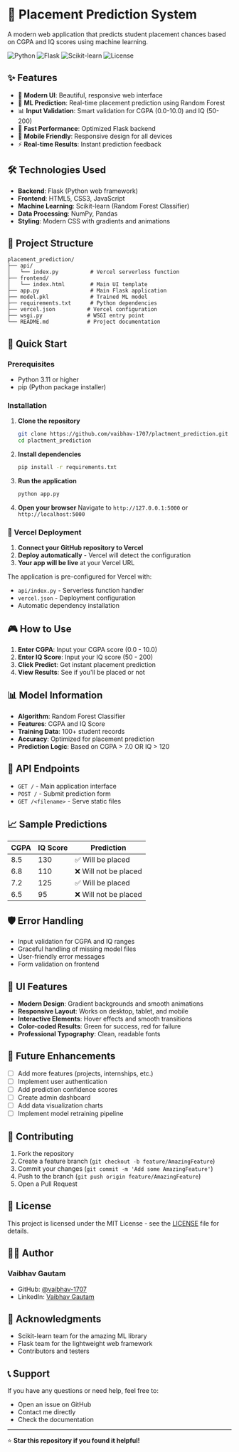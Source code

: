 # 🎯 Placement Prediction System

A modern web application that predicts student placement chances based on CGPA and IQ scores using machine learning.

![Python](https://img.shields.io/badge/Python-3.11+-blue.svg)
![Flask](https://img.shields.io/badge/Flask-2.3.3-green.svg)
![Scikit-learn](https://img.shields.io/badge/Scikit--learn-1.3.0-orange.svg)
![License](https://img.shields.io/badge/License-MIT-yellow.svg)

## ✨ Features

- 🎨 **Modern UI**: Beautiful, responsive web interface
- 🤖 **ML Prediction**: Real-time placement prediction using Random Forest
- 📊 **Input Validation**: Smart validation for CGPA (0.0-10.0) and IQ (50-200)
- 🚀 **Fast Performance**: Optimized Flask backend
- 📱 **Mobile Friendly**: Responsive design for all devices
- ⚡ **Real-time Results**: Instant prediction feedback

## 🛠️ Technologies Used

- **Backend**: Flask (Python web framework)
- **Frontend**: HTML5, CSS3, JavaScript
- **Machine Learning**: Scikit-learn (Random Forest Classifier)
- **Data Processing**: NumPy, Pandas
- **Styling**: Modern CSS with gradients and animations

## 📁 Project Structure

```text
placement_prediction/
├── api/
│   └── index.py          # Vercel serverless function
├── frontend/
│   └── index.html        # Main UI template
├── app.py                # Main Flask application
├── model.pkl             # Trained ML model
├── requirements.txt      # Python dependencies
├── vercel.json          # Vercel configuration
├── wsgi.py              # WSGI entry point
└── README.md            # Project documentation
```

## 🚀 Quick Start

### Prerequisites

- Python 3.11 or higher
- pip (Python package installer)

### Installation

1. **Clone the repository**

   ```bash
   git clone https://github.com/vaibhav-1707/plactment_prediction.git
   cd plactment_prediction
   ```

2. **Install dependencies**

   ```bash
   pip install -r requirements.txt
   ```

3. **Run the application**

   ```bash
   python app.py
   ```

4. **Open your browser**
   Navigate to `http://127.0.0.1:5000` or `http://localhost:5000`

### 🚀 Vercel Deployment

1. **Connect your GitHub repository to Vercel**
2. **Deploy automatically** - Vercel will detect the configuration
3. **Your app will be live** at your Vercel URL

The application is pre-configured for Vercel with:

- `api/index.py` - Serverless function handler
- `vercel.json` - Deployment configuration
- Automatic dependency installation

## 🎮 How to Use

1. **Enter CGPA**: Input your CGPA score (0.0 - 10.0)
2. **Enter IQ Score**: Input your IQ score (50 - 200)
3. **Click Predict**: Get instant placement prediction
4. **View Results**: See if you'll be placed or not

## 📊 Model Information

- **Algorithm**: Random Forest Classifier
- **Features**: CGPA and IQ Score
- **Training Data**: 100+ student records
- **Accuracy**: Optimized for placement prediction
- **Prediction Logic**: Based on CGPA > 7.0 OR IQ > 120

## 🔧 API Endpoints

- `GET /` - Main application interface
- `POST /` - Submit prediction form
- `GET /<filename>` - Serve static files

## 📈 Sample Predictions

| CGPA | IQ Score | Prediction |
|------|----------|------------|
| 8.5  | 130      | ✅ Will be placed |
| 6.8  | 110      | ❌ Will not be placed |
| 7.2  | 125      | ✅ Will be placed |
| 6.5  | 95       | ❌ Will not be placed |

## 🛡️ Error Handling

- Input validation for CGPA and IQ ranges
- Graceful handling of missing model files
- User-friendly error messages
- Form validation on frontend

## 🎨 UI Features

- **Modern Design**: Gradient backgrounds and smooth animations
- **Responsive Layout**: Works on desktop, tablet, and mobile
- **Interactive Elements**: Hover effects and smooth transitions
- **Color-coded Results**: Green for success, red for failure
- **Professional Typography**: Clean, readable fonts

## 🔮 Future Enhancements

- [ ] Add more features (projects, internships, etc.)
- [ ] Implement user authentication
- [ ] Add prediction confidence scores
- [ ] Create admin dashboard
- [ ] Add data visualization charts
- [ ] Implement model retraining pipeline

## 🤝 Contributing

1. Fork the repository
2. Create a feature branch (`git checkout -b feature/AmazingFeature`)
3. Commit your changes (`git commit -m 'Add some AmazingFeature'`)
4. Push to the branch (`git push origin feature/AmazingFeature`)
5. Open a Pull Request

## 📝 License

This project is licensed under the MIT License - see the [LICENSE](LICENSE) file for details.

## 👨‍💻 Author

### Vaibhav Gautam

- GitHub: [@vaibhav-1707](https://github.com/vaibhav-1707)
- LinkedIn: [Vaibhav Gautam](https://linkedin.com/in/vaibhav-gautam)

## 🙏 Acknowledgments

- Scikit-learn team for the amazing ML library
- Flask team for the lightweight web framework
- Contributors and testers

## 📞 Support

If you have any questions or need help, feel free to:

- Open an issue on GitHub
- Contact me directly
- Check the documentation

---

⭐ **Star this repository if you found it helpful!**

